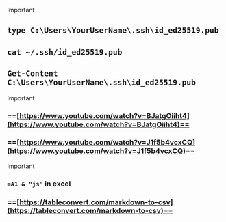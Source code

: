 
> [!important]
> 
> ## `type C:\Users\YourUserName\.ssh\id_ed25519.pub`
> 
> ## `cat ~/.ssh/id_ed25519.pub`
> 
> ## `Get-Content C:\Users\YourUserName\.ssh\id_ed25519.pub`

> [!important]
> 
> ### ==[https://www.youtube.com/watch?v=BJatgOiiht4](https://www.youtube.com/watch?v=BJatgOiiht4)==
> 
>   
> 
> ### ==[https://www.youtube.com/watch?v=J1f5b4vcxCQ](https://www.youtube.com/watch?v=J1f5b4vcxCQ)==

> [!important]
> 
> ### `=A1 & "js"` in excel
> 
>   
> 
> ### ==[https://tableconvert.com/markdown-to-csv](https://tableconvert.com/markdown-to-csv)==
